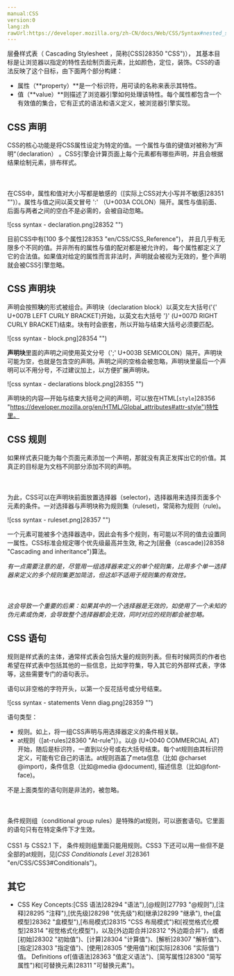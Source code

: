 ```yaml
---
manual:CSS
version:0
lang:zh
rawUrl:https://developer.mozilla.org/zh-CN/docs/Web/CSS/Syntax#nested_statements
---
```







层叠样式表（ Cascading Stylesheet ，简称[CSS]28350 "CSS")）， 其基本目标是让浏览器以指定的特性去绘制页面元素，比如颜色，定位，装饰。CSS的语法反映了这个目标，由下面两个部分构建：


* 属性（**property）**是一个标识符，用可读的名称来表示其特性。
* 值（**value）**则描述了浏览器引擎如何处理该特性。每个属性都包含一个有效值的集合，它有正式的语法和语义定义，被浏览器引擎实现。

## CSS 声明<a name="CSS_声明"></a>


CSS的核心功能是将CSS属性设定为特定的值。一个属性与值的键值对被称为”声明“（declaration） 。CSS引擎会计算页面上每个元素都有哪些声明，并且会根据结果绘制元素，排布样式。<br></br><br></br>在CSS中，属性和值对大小写都是敏感的（[实际上CSS对大小写并不敏感]28351 "")）。属性与值之间以英文冒号 &#39;:&#39; （U+003A COLON）隔开。属性与值前面、后面与两者之间的空白不是必需的，会被自动忽略。



![css syntax - declaration.png]28352 "")



目前CSS中有[100 多个属性]28353 "en/CSS/CSS_Reference")， 并且几乎有无限多个不同的值。并非所有的属性与值的配对都是被允许的， 每个属性都定义了它的合法值。如果值对给定的属性而言非法时，声明就会被视为无效的，整个声明就会被CSS引擎忽略。


## CSS 声明块<a name="CSS_声明块"></a>


声明会按照**块**的形式被组合。声明块（declaration block）以英文左大括号(&#39;{&#39; U+007B LEFT CURLY BRACKET)开始，以英文右大括号 &#39;}&#39; (U+007D RIGHT CURLY BRACKET)结束。块有时会嵌套，所以开始与结束大括号必须要匹配。



![css syntax - block.png]28354 "")



**声明块**里面的声明之间使用英文分号（&#39;;&#39; U+003B SEMICOLON）隔开。声明块可能为空，也就是包含空的声明。声明之间的空格会被忽略，声明块里最后一个声明可以不用分号，不过建议加上，以方便扩展声明块。



![css syntax - declarations block.png]28355 "")

声明块的内容—开始与结束大括号之间的声明，可以放在HTML[`style`]28356 "https://developer.mozilla.org/en/HTML/Global_attributes#attr-style")特性里。

## CSS 规则<a name="CSS_规则"></a>


如果样式表只能为每个页面元素添加一个声明，那就没有真正发挥出它的价值。其真正的目标是为文档不同部分添加不同的声明。<br></br><br></br>为此，CSS可以在声明块前面放置选择器（selector)，选择器用来选择页面多个元素的条件。一对选择器与声明块称为规则集（ruleset)，常简称为规则（rule)。



![css syntax - ruleset.png]28357 "")



一个元素可能被多个选择器选中，因此会有多个规则，有可能以不同的值去设置同一属性。CSS标准会规定哪个优先级最高并生效, 称之为[层叠（cascade)]28358 "Cascading and inheritance")算法。



*有一点需要注意的是，尽管用一组选择器来定义的单个规则集，比用多个单一选择器来定义的多个规则集更加简洁，但这却不适用于规则集的有效性。*<br></br><br></br>*这会导致一个重要的后果：如果其中的一个选择器是无效的，如使用了一个未知的伪元素或伪类，会导致整个选择器都会无效，同时对应的规则都会被忽略。*


## CSS 语句<a name="CSS_语句"></a>


规则是样式表的主体，通常样式表会包括大量的规则列表。但有时候网页的作者也希望在样式表中包括其他的一些信息，比如字符集，导入其它的外部样式表，字体等，这些需要专门的语句表示。



语句以非空格的字符开头，以第一个反花括号或分号结束。



![css syntax - statements Venn diag.png]28359 "")



语句类型：


* 规则。如上，将一组CSS声明与用选择器定义的条件相关联。
* at规则（[at-rules]28360 "At-rule")）。以@ (U+0040 COMMERCIAL AT) 开始，随后是标识符，一直到以分号或右大括号结束。每个at规则由其标识符定义，可能有它自己的语法。at规则涵盖了meta信息（比如 @charset @import)，条件信息（比如@media @document), 描述信息（比如@font-face)。


不是上面类型的语句则是非法的，被忽略。<br></br><br></br>条件规则组（conditional group rules）是特殊的at规则，可以嵌套语句。它里面的语句只有在特定条件下才生效。<br></br>CSS1 与 CSS2.1 下， 条件规则组里面只能用规则。CSS3 下还可以用一些但不是全部的at规则，见[*CSS Conditionals Level 3*]28361 "en/CSS/CSS3#Conditionals")。


## 其它<a name="其它"></a>

* CSS Key Concepts:[CSS 语法]28294 "语法"),[@规则]27793 "@规则"),[注释]28295 "注释"),[优先级]28298 "优先级")和[继承]28299 "继承"), the[盒模型]28362 "盒模型"),[布局模式]28315 "CSS 布局模式")和[视觉格式化模型]28314 "视觉格式化模型")，以及[外边距合并]28312 "外边距合并")，或者[初始]28302 "初始值")、[计算]28304 "计算值")、[解析]28307 "解析值")、[指定]28303 "指定值")、[使用]28305 "使用值")和[实际]28306 "实际值")值。 Definitions of[值语法]28363 "值定义语法")、[简写属性]28300 "简写属性")和[可替换元素]28311 "可替换元素")。



